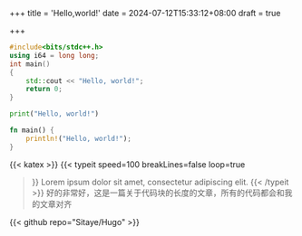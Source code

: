 +++
title = 'Hello,world!'
date = 2024-07-12T15:33:12+08:00
draft = true

+++

```cpp
#include<bits/stdc++.h>
using i64 = long long;
int main()
{
    std::cout << "Hello, world!";
    return 0;
}
```

```python
print("Hello, world!")
```

```rust
fn main() {
    println!("Hello, world!");
}
```

{{< katex >}}
{{< typeit 
  speed=100
  breakLines=false
  loop=true

>}}
Lorem ipsum dolor sit amet, 
consectetur adipiscing elit. 
{{< /typeit >}}
好的非常好，这是一篇关于代码块的长度的文章，所有的代码都会和我的文章对齐

{{< github repo="Sitaye/Hugo" >}}
